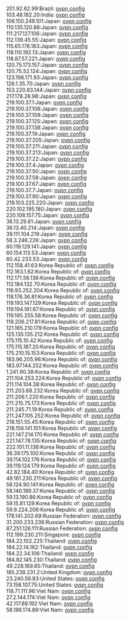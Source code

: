 201.92.62.99:Brazil: [ovpn config](vpn/201_92_62_99.ovpn)  
103.48.182.20:India: [ovpn config](vpn/103_48_182_20.ovpn)  
106.150.249.101:Japan: [ovpn config](vpn/106_150_249_101.ovpn)  
110.135.120.88:Japan: [ovpn config](vpn/110_135_120_88.ovpn)  
111.217.127.106:Japan: [ovpn config](vpn/111_217_127_106.ovpn)  
112.139.45.55:Japan: [ovpn config](vpn/112_139_45_55.ovpn)  
115.65.178.183:Japan: [ovpn config](vpn/115_65_178_183.ovpn)  
118.110.192.13:Japan: [ovpn config](vpn/118_110_192_13.ovpn)  
118.87.57.221:Japan: [ovpn config](vpn/118_87_57_221.ovpn)  
120.75.173.157:Japan: [ovpn config](vpn/120_75_173_157.ovpn)  
120.75.52.124:Japan: [ovpn config](vpn/120_75_52_124.ovpn)  
123.198.171.93:Japan: [ovpn config](vpn/123_198_171_93.ovpn)  
126.1.35.70:Japan: [ovpn config](vpn/126_1_35_70.ovpn)  
153.220.83.144:Japan: [ovpn config](vpn/153_220_83_144.ovpn)  
217.178.28.98:Japan: [ovpn config](vpn/217_178_28_98.ovpn)  
219.100.37.1:Japan: [ovpn config](vpn/219_100_37_1.ovpn)  
219.100.37.108:Japan: [ovpn config](vpn/219_100_37_108.ovpn)  
219.100.37.109:Japan: [ovpn config](vpn/219_100_37_109.ovpn)  
219.100.37.125:Japan: [ovpn config](vpn/219_100_37_125.ovpn)  
219.100.37.138:Japan: [ovpn config](vpn/219_100_37_138.ovpn)  
219.100.37.19:Japan: [ovpn config](vpn/219_100_37_19.ovpn)  
219.100.37.205:Japan: [ovpn config](vpn/219_100_37_205.ovpn)  
219.100.37.211:Japan: [ovpn config](vpn/219_100_37_211.ovpn)  
219.100.37.213:Japan: [ovpn config](vpn/219_100_37_213.ovpn)  
219.100.37.22:Japan: [ovpn config](vpn/219_100_37_22.ovpn)  
219.100.37.4:Japan: [ovpn config](vpn/219_100_37_4.ovpn)  
219.100.37.50:Japan: [ovpn config](vpn/219_100_37_50.ovpn)  
219.100.37.58:Japan: [ovpn config](vpn/219_100_37_58.ovpn)  
219.100.37.67:Japan: [ovpn config](vpn/219_100_37_67.ovpn)  
219.100.37.7:Japan: [ovpn config](vpn/219_100_37_7.ovpn)  
219.100.37.90:Japan: [ovpn config](vpn/219_100_37_90.ovpn)  
219.103.225.220:Japan: [ovpn config](vpn/219_103_225_220.ovpn)  
220.102.195.180:Japan: [ovpn config](vpn/220_102_195_180.ovpn)  
220.108.157.75:Japan: [ovpn config](vpn/220_108_157_75.ovpn)  
36.13.29.81:Japan: [ovpn config](vpn/36_13_29_81.ovpn)  
36.13.40.214:Japan: [ovpn config](vpn/36_13_40_214.ovpn)  
39.111.104.219:Japan: [ovpn config](vpn/39_111_104_219.ovpn)  
58.3.246.226:Japan: [ovpn config](vpn/58_3_246_226.ovpn)  
60.119.129.141:Japan: [ovpn config](vpn/60_119_129_141.ovpn)  
60.154.113.53:Japan: [ovpn config](vpn/60_154_113_53.ovpn)  
60.42.233.53:Japan: [ovpn config](vpn/60_42_233_53.ovpn)  
112.158.41.63:Korea Republic of: [ovpn config](vpn/112_158_41_63.ovpn)  
112.163.1.62:Korea Republic of: [ovpn config](vpn/112_163_1_62.ovpn)  
112.171.56.136:Korea Republic of: [ovpn config](vpn/112_171_56_136.ovpn)  
112.184.132.70:Korea Republic of: [ovpn config](vpn/112_184_132_70.ovpn)  
116.93.252.204:Korea Republic of: [ovpn config](vpn/116_93_252_204.ovpn)  
118.176.36.81:Korea Republic of: [ovpn config](vpn/118_176_36_81.ovpn)  
119.193.147.129:Korea Republic of: [ovpn config](vpn/119_193_147_129.ovpn)  
119.194.181.67:Korea Republic of: [ovpn config](vpn/119_194_181_67.ovpn)  
119.195.255.58:Korea Republic of: [ovpn config](vpn/119_195_255_58.ovpn)  
119.206.217.81:Korea Republic of: [ovpn config](vpn/119_206_217_81.ovpn)  
121.165.210.179:Korea Republic of: [ovpn config](vpn/121_165_210_179.ovpn)  
125.135.135.212:Korea Republic of: [ovpn config](vpn/125_135_135_212.ovpn)  
175.115.10.42:Korea Republic of: [ovpn config](vpn/175_115_10_42.ovpn)  
175.115.187.20:Korea Republic of: [ovpn config](vpn/175_115_187_20.ovpn)  
175.210.15.153:Korea Republic of: [ovpn config](vpn/175_210_15_153.ovpn)  
183.96.205.96:Korea Republic of: [ovpn config](vpn/183_96_205_96.ovpn)  
183.97.144.252:Korea Republic of: [ovpn config](vpn/183_97_144_252.ovpn)  
1.241.90.38:Korea Republic of: [ovpn config](vpn/1_241_90_38.ovpn)  
211.104.253.224:Korea Republic of: [ovpn config](vpn/211_104_253_224.ovpn)  
211.114.104.38:Korea Republic of: [ovpn config](vpn/211_114_104_38.ovpn)  
211.203.68.232:Korea Republic of: [ovpn config](vpn/211_203_68_232.ovpn)  
211.206.1.220:Korea Republic of: [ovpn config](vpn/211_206_1_220.ovpn)  
211.215.75.173:Korea Republic of: [ovpn config](vpn/211_215_75_173.ovpn)  
211.245.71.19:Korea Republic of: [ovpn config](vpn/211_245_71_19.ovpn)  
211.247.105.252:Korea Republic of: [ovpn config](vpn/211_247_105_252.ovpn)  
218.151.55.45:Korea Republic of: [ovpn config](vpn/218_151_55_45.ovpn)  
218.156.141.101:Korea Republic of: [ovpn config](vpn/218_156_141_101.ovpn)  
221.147.214.170:Korea Republic of: [ovpn config](vpn/221_147_214_170.ovpn)  
221.147.78.135:Korea Republic of: [ovpn config](vpn/221_147_78_135.ovpn)  
222.101.11.136:Korea Republic of: [ovpn config](vpn/222_101_11_136.ovpn)  
36.39.175.100:Korea Republic of: [ovpn config](vpn/36_39_175_100.ovpn)  
39.114.102.176:Korea Republic of: [ovpn config](vpn/39_114_102_176.ovpn)  
39.119.124.179:Korea Republic of: [ovpn config](vpn/39_119_124_179.ovpn)  
42.82.184.40:Korea Republic of: [ovpn config](vpn/42_82_184_40.ovpn)  
49.161.230.211:Korea Republic of: [ovpn config](vpn/49_161_230_211.ovpn)  
58.124.90.141:Korea Republic of: [ovpn config](vpn/58_124_90_141.ovpn)  
58.140.189.37:Korea Republic of: [ovpn config](vpn/58_140_189_37.ovpn)  
59.13.190.86:Korea Republic of: [ovpn config](vpn/59_13_190_86.ovpn)  
59.15.81.129:Korea Republic of: [ovpn config](vpn/59_15_81_129.ovpn)  
59.9.224.206:Korea Republic of: [ovpn config](vpn/59_9_224_206.ovpn)  
178.141.202.69:Russian Federation: [ovpn config](vpn/178_141_202_69.ovpn)  
31.200.233.236:Russian Federation: [ovpn config](vpn/31_200_233_236.ovpn)  
87.251.126.111:Russian Federation: [ovpn config](vpn/87_251_126_111.ovpn)  
112.199.230.211:Singapore: [ovpn config](vpn/112_199_230_211.ovpn)  
184.22.102.225:Thailand: [ovpn config](vpn/184_22_102_225.ovpn)  
184.22.14.162:Thailand: [ovpn config](vpn/184_22_14_162.ovpn)  
184.22.34.106:Thailand: [ovpn config](vpn/184_22_34_106.ovpn)  
184.82.145.230:Thailand: [ovpn config](vpn/184_82_145_230.ovpn)  
49.228.169.85:Thailand: [ovpn config](vpn/49_228_169_85.ovpn)  
185.238.231.2:United Kingdom: [ovpn config](vpn/185_238_231_2.ovpn)  
23.240.56.83:United States: [ovpn config](vpn/23_240_56_83.ovpn)  
73.158.107.75:United States: [ovpn config](vpn/73_158_107_75.ovpn)  
118.71.111.96:Viet Nam: [ovpn config](vpn/118_71_111_96.ovpn)  
27.2.144.174:Viet Nam: [ovpn config](vpn/27_2_144_174.ovpn)  
42.117.69.192:Viet Nam: [ovpn config](vpn/42_117_69_192.ovpn)  
58.186.174.89:Viet Nam: [ovpn config](vpn/58_186_174_89.ovpn)  
